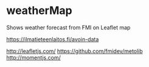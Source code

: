 weatherMap
==========

Shows weather forecast from FMI on Leaflet map

https://ilmatieteenlaitos.fi/avoin-data

http://leafletjs.com/
https://github.com/fmidev/metolib
http://momentjs.com/
